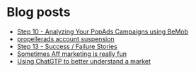 # Blog posts
<!-- BLOG-POST-LIST:START -->
- [Step 10 - Analyzing Your PopAds Campaigns using BeMob](https://afflift.com/f/threads/step-10-analyzing-your-popads-campaigns-using-bemob.2947/)
- [propellerads account suspension](https://afflift.com/f/threads/propellerads-account-suspension.10339/)
- [Step 13 - Success / Failure Stories](https://afflift.com/f/threads/step-13-success-failure-stories.7484/)
- [Sometimes Aff marketing is really fun](https://afflift.com/f/threads/sometimes-aff-marketing-is-really-fun.10381/)
- [Using ChatGTP to better understand a market](https://afflift.com/f/threads/using-chatgtp-to-better-understand-a-market.10422/)
<!-- BLOG-POST-LIST:END -->
